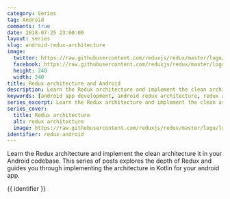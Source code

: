 ```yaml
---
category: Series
tag: Android
comments: true
date: 2018-07-25 23:00:00
layout: series
slug: android-redux-architecture
image:
  twitter: https://raw.githubusercontent.com/reduxjs/redux/master/logo/apple-touch-icon.png
  facebook: https://raw.githubusercontent.com/reduxjs/redux/master/logo/apple-touch-icon.png
  height: 240
  width: 240
title: Redux architecture and Android
description: Learn the Redux architecture and implement the clean architecture it in your Android codebase. This series of posts explores the depth of Redux and guides you through implementing the architecture in Kotlin for your android app.
keywords: [android app development, android redux architecture, redux architecture in kotlin, android app in Kotlin, Redux middleware, redux store for android]
series_excerpt: Learn the Redux architecture and implement the clean architecture it in your Android codebase. This series of posts explores the depth of Redux and guides you through implementing the architecture in Kotlin for your android app.
series_cover:
  title: Redux architecture
  alt: redux architecture
  image: https://raw.githubusercontent.com/reduxjs/redux/master/logo/logo-title-dark.png
identifier: redux-android
---
```


Learn the Redux architecture and implement the clean architecture it in your Android codebase. This series of posts explores the depth of Redux and guides you through implementing the architecture in Kotlin for your android app.

{{ identifier }}
